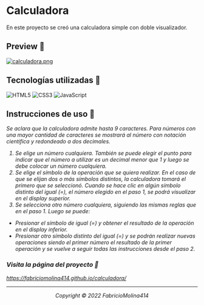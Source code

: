 
# Calculadora

En este proyecto se creó una calculadora simple con doble visualizador. 



## Preview :rainbow:

[![calculadora.png](https://i.postimg.cc/3NZVbYtj/calculadora.png)](https://postimg.cc/y3kLD44W)


## Tecnologías utilizadas :wrench:


![HTML5](https://img.shields.io/badge/HTML5-E34F26?style=for-the-badge&logo=html5&logoColor=white)
![CSS3](https://img.shields.io/badge/CSS3-1572B6?style=for-the-badge&logo=css3&logoColor=white)
![JavaScript](https://img.shields.io/badge/JavaScript-323330?style=for-the-badge&logo=javascript&logoColor=F7DF1E)

## Instrucciones de uso :page_with_curl:

<p><em>Se aclara que la calculadora admite hasta 9 caracteres. Para números con una mayor cantidad de caracteres se mostrará al número con notación científica y redondeado a dos decimales.<em><p>

1. Se elige un número cualquiera. También se puede elegir el punto para indicar que el número a utilizar es un decimal menor que 1 y luego se debe colocar un número cualquiera. 
2. Se elige el símbolo de la operación que se quiera realizar. En el caso de que se elijan dos o más símbolos distintos, la calculadora tomará el primero que se seleccionó. Cuando se hace clic en algún símbolo distinto del igual (=), el número elegido en el paso 1, se podrá visualizar en el display superior. 
3. Se selecciona otro número cualquiera, siguiendo las mismas reglas que en el paso 1. Luego se puede:
  - Presionar el símbolo de igual (=) y obtener el resultado de la operación en el display inferior. 
  - Presionar otro símbolo distinto del igual (=) y se podrán realizar nuevas operaciones siendo el primer número el resultado de la primer operación y se vuelve a seguir todas las instrucciones desde el paso 2. 

### Visita la página del proyecto :page_facing_up:

https://fabriciomolina414.github.io/calculadora/

---

<p align="center">Copyright © 2022 FabricioMolina414</p>
